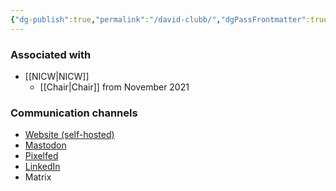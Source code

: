 ```yaml
---
{"dg-publish":true,"permalink":"/david-clubb/","dgPassFrontmatter":true}
---
```


### Associated with
- [[NICW\|NICW]]
	- [[Chair\|Chair]] from November 2021

### Communication channels
- [Website (self-hosted)](https://clubb.cymru)
- [Mastodon](https://toot.wales/@davidoclubb)
- [Pixelfed](https://pixelfed.social/i/web/profile/10708)
- [LinkedIn](https://www.linkedin.com/in/davidclubb/)
- Matrix 
